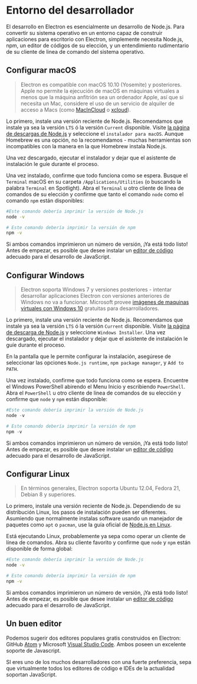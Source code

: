 # Entorno del desarrollador

El desarrollo en Electron es esencialmente un desarrollo de Node.js. Para convertir su sistema operativo en un entorno capaz de construir aplicaciones para escritorio con Electron, simplemente necesita Node.js, npm, un editor de códigos de su elección, y un entendimiento rudimentario de su cliente de linea de comando del sistema operativo.

## Configurar macOS

> Electron es compatible con macOS 10.10 (Yosemite) y posteriores. Apple no permite la ejecución de macOS en máquinas virtuales a menos que la máquina anfitrión sea un ordenador Apple, así que si necesita un Mac, considere el uso de un servicio de alquiler de acceso a Macs (como [MacInCloud][macincloud] o [xcloud](https://xcloud.me)).

Lo primero, instale una versión reciente de Node.js. Recomendamos que instale ya sea la versión `LTS` ó la versión `Current` disponible. Visite [ la página de descargas de Node.js][node-download] y seleccione el `instalador para macOS`. Aunque Homebrew es una opción, no la recomendamos - muchas herramientas son incompatibles con la manera en la que Homebrew instala Node.js.

Una vez descargado, ejecutar el instalador y dejar que el asistente de instalación le guíe durante el proceso.

Una vez instalado, confirme que todo funciona como se espera. Busque el `Terminal` macOS en su carpeta `/Applications/Utilities` (o buscando la palabra `Terminal` en Spotlight). Abra el `Terminal` u otro cliente de línea de comandos de su elección y confirme que tanto el comando `node` como el comando `npm` están disponibles:

```sh
#Este comando debería imprimir la versión de Node.js
node -v

# Este comando debería imprimir la versión de npm 
npm -v
```

Si ambos comandos imprimieron un número de versión, ¡Ya está todo listo! Antes de empezar, es posible que desee instalar un [editor de código](#a-good-editor) adecuado para el desarrollo de JavaScript.

## Configurar Windows

> Electron soporta Windows 7 y versiones posteriores -  intentar desarrollar aplicaciones Electron con versiones anteriores de Windows no va a funcionar. Microsoft provee [imágenes de maquinas virtuales con Windows 10][windows-vm] gratuitas para desarrolladores.

Lo primero, instale una versión reciente de Node.js. Recomendamos que instale ya sea la versión `LTS` ó la versión `Current` disponible. Visite [la página de descarga de Node.js][node-download] y seleccione `Windows Installer`. Una vez descargado, ejecutar el instalador y dejar que el asistente de instalación le guíe durante el proceso.

En la pantalla que le permite configurar la instalación, asegúrese de seleccionar las opciones `Node.js runtime`, `npm package manager`, y `Add to PATH`.

Una vez instalado, confirme que todo funciona como se espera. Encuentre el Windows PowerShell abirendo el Menu Inicio y escribiendo `PowerShell`. Abra el `PowerShell` u otro cliente de linea de comandos de su elección y confirme que `node` y `npm` están disponible:

```powershell
#Este comando debería imprimir la versión de Node.js
node -v

# Este comando debería imprimir la versión de npm 
npm -v
```

Si ambos comandos imprimieron un número de versión, ¡Ya está todo listo! Antes de empezar, es posible que desee instalar un [editor de código](#a-good-editor) adecuado para el desarrollo de JavaScript.

## Configurar Linux

> En términos generales, Electron soporta Ubuntu 12.04, Fedora 21, Debian 8 y superiores.

Lo primero, instale una versión reciente de Node.js. Dependiendo de su distribución Linux, los pasos de instalación pueden ser diferentes. Asumiendo que normalmente instalas software usando un manejador de paquetes como `apt` o `pacman`, use la guía oficial de [Node.js en Linux][node-package].

Está ejecutando Linux, probablemente ya sepa como operar un cliente de línea de comandos. Abra su cliente favorito y confirme que `node` y `npm` están disponible de forma global:

```sh
#Este comando debería imprimir la versión de Node.js
node -v

# Este comando debería imprimir la versión de npm 
npm -v
```

Si ambos comandos imprimieron un número de versión, ¡Ya está todo listo! Antes de empezar, es posible que desee instalar un [editor de código](#a-good-editor) adecuado para el desarrollo de JavaScript.

## Un buen editor

Podemos sugerir dos editores populares gratis construidos en Electron: GitHub [Atom][atom] y Microsoft [Visual Studio Code][code]. Ambos poseen un excelente soporte de Javascript.

SI eres uno de los muchos desarrolladores con una fuerte preferencia, sepa que virtualmente todos los editores de código e IDEs de la actualidad soportan JavaScript.

[macincloud]: https://www.macincloud.com/
[node-download]: https://nodejs.org/en/download/
[node-download]: https://nodejs.org/en/download/
[node-package]: https://nodejs.org/en/download/package-manager/
[atom]: https://atom.io/
[code]: https://code.visualstudio.com/
[windows-vm]: https://developer.microsoft.com/en-us/windows/downloads/virtual-machines
